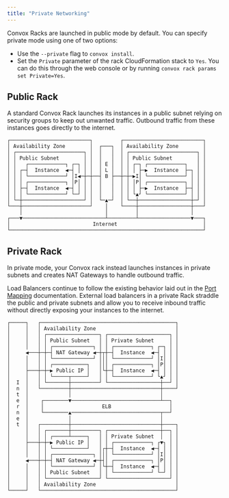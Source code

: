 ```yaml
---
title: "Private Networking"
---
```


Convox Racks are launched in public mode by default. You can specify private mode using one of two options:

  * Use the `--private` flag to `convox install`.
  * Set the `Private` parameter of the rack CloudFormation stack to `Yes`. You can do this through the web console or by running `convox rack params set Private=Yes`.

## Public Rack

A standard Convox Rack launches its instances in a public subnet relying on security groups to keep out unwanted traffic. Outbound traffic from these instances goes directly to the internet.

```
┌──────────────────────────┐         ┌──────────────────────────┐
│ Availability Zone        │  ┌───┐  │ Availability Zone        │
│ ┌──────────────────────┐ │  │   │  │ ┌──────────────────────┐ │
│ │ Public Subnet        │ │  │   │  │ │ Public Subnet        │ │
│ │   ┌────────────┐ ┌─┐ │ │  │ E │  │ │ ┌─┐ ┌────────────┐   │ │
│ │ ┌─┤  Instance  ◀─┤ │ │ │  │ L │  │ │ │ ├─▶  Instance  ├─┐ │ │
│ │ │ └────────────┘ │I◀─┼─┼──┤ B ├──┼─┼─▶I│ └────────────┘ │ │ │
│ │ │ ┌────────────┐ │P│ │ │  │   │  │ │ │P│ ┌────────────┐ │ │ │
│ │ ├─┤  Instance  ◀─┤ │ │ │  │   │  │ │ │ ├─▶  Instance  ├─┤ │ │
│ │ │ └────────────┘ └─┘ │ │  │   │  │ │ └▲┘ └────────────┘ │ │ │
│ └─┼────────────────────┘ │  └─▲─┘  │ └──┼─────────────────┼─┘ │
└───┼──────────────────────┘    │    └────┼─────────────────┼───┘
    │                           │         │                 │    
┌───▼───────────────────────────┴─────────┴─────────────────▼───┐
│                           Internet                            │
└───────────────────────────────────────────────────────────────┘
```

## Private Rack

In private mode, your Convox rack instead launches instances in private subnets and creates NAT Gateways to handle outbound traffic.

Load Balancers continue to follow the existing behavior laid out in the [Port Mapping](http://convox.com/docs/port-mapping/) documentation. External load balancers in a private Rack straddle the public and private subnets and allow you to receive inbound traffic without directly exposing your instances to the internet.

```
┌─────┐   ┌────────────────────────────────────────────┐
│     │   │ Availability Zone                          │
│     │   │ ┌─────────────────┐ ┌────────────────────┐ │
│     │   │ │ Public Subnet   │ │ Private Subnet     │ │
│     │   │ │ ┌─────────────┐ │ │ ┌────────────┐ ┌─┐ │ │
│     ◀───┼─┼─┤ NAT Gateway ◀─┼┬┼─┤  Instance  ◀─┤ │ │ │
│     │   │ │ └─────────────┘ │││ └────────────┘ │I│ │ │
│     │   │ │ ┌───────────┐   │││ ┌────────────┐ │P│ │ │
│     ├───┼─┼─▶ Public IP │   │└┼─┤  Instance  ◀─┤ │ │ │
│     │   │ │ └─────┬─────┘   │ │ └────────────┘ └▲┘ │ │
│  I  │   │ └───────┼─────────┘ └─────────────────┼──┘ │
│  n  │   └─────────┼─────────────────────────────┼────┘
│  t  │             │                             │     
│  e  │    ┌────────▼─────────────────────────────┴──┐  
│  r  │    │                   ELB                   │  
│  n  │    └────────▲─────────────────────────────┬──┘  
│  e  │             │                             │     
│  t  │   ┌─────────┼─────────────────────────────┼────┐
│     │   │ ┌───────┼─────────┐ ┌─────────────────┼──┐ │
│     │   │ │ ┌─────┴─────┐   │ │ Private Subnet  │  │ │
│     ├───┼─┼─▶ Public IP │   │ │ ┌────────────┐ ┌▼┐ │ │
│     │   │ │ └───────────┘   │┌┼─┤  Instance  ◀─┤ │ │ │
│     │   │ │ ┌─────────────┐ │││ └────────────┘ │I│ │ │
│     ◀───┼─┼─┤ NAT Gateway ◀─┼┤│ ┌────────────┐ │P│ │ │
│     │   │ │ └─────────────┘ │└┼─┤  Instance  ◀─┤ │ │ │
│     │   │ │ Public Subnet   │ │ └────────────┘ └─┘ │ │
│     │   │ └─────────────────┘ └────────────────────┘ │
│     │   │ Availability Zone                          │
└─────┘   └────────────────────────────────────────────┘
```
